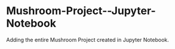 # Mushroom-Project--Jupyter-Notebook
Adding the entire Mushroom Project created in Jupyter Notebook.

